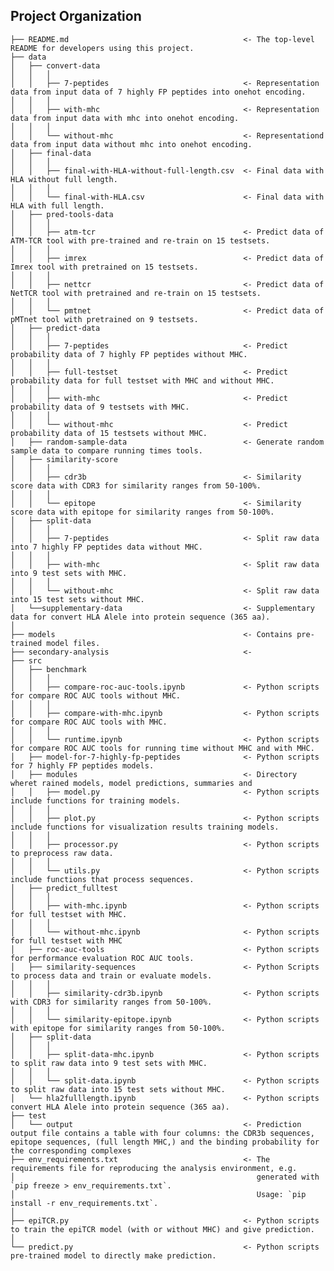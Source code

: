 ## Project Organization

    ├── README.md                                       <- The top-level README for developers using this project.
    ├── data
    │   ├── convert-data                    
    │   │   │
    │   │   ├── 7-peptides                              <- Representation data from input data of 7 highly FP peptides into onehot encoding.
    │   │   │
    │   │   ├── with-mhc                                <- Representation data from input data with mhc into onehot encoding.
    │   │   │
    │   │   └── without-mhc                             <- Representationd data from input data without mhc into onehot encoding.
    │   ├── final-data                      
    │   │   │
    │   │   ├── final-with-HLA-without-full-length.csv  <- Final data with HLA without full length.   
    │   │   │
    │   │   └── final-with-HLA.csv                      <- Final data with HLA with full length.
    │   ├── pred-tools-data                             
    │   │   │
    │   │   ├── atm-tcr                                 <- Predict data of ATM-TCR tool with pre-trained and re-train on 15 testsets.
    │   │   │
    │   │   ├── imrex                                   <- Predict data of Imrex tool with pretrained on 15 testsets.
    │   │   │                                           
    │   │   ├── nettcr                                  <- Predict data of NetTCR tool with pretrained and re-train on 15 testsets.
    │   │   │                                           
    │   │   └── pmtnet                                  <- Predict data of pMTnet tool with pretrained on 9 testsets.
    │   ├── predict-data                              
    │   │   │                                           
    │   │   ├── 7-peptides                              <- Predict probability data of 7 highly FP peptides without MHC.
    │   │   │                                           
    │   │   ├── full-testset                            <- Predict probability data for full testset with MHC and without MHC.
    │   │   │                                           
    │   │   ├── with-mhc                                <- Predict probability data of 9 testsets with MHC.
    │   │   │                                           
    │   │   └── without-mhc                             <- Predict probability data of 15 testsets without MHC.
    │   ├── random-sample-data                          <- Generate random sample data to compare running times tools.
    │   ├── similarity-score                            
    │   │   │                                           
    │   │   ├── cdr3b                                   <- Similarity score data with CDR3 for similarity ranges from 50-100%.
    │   │   │                                           
    │   │   └── epitope                                 <- Similarity score data with epitope for similarity ranges from 50-100%.
    │   ├── split-data                                  
    │   │   │                                           
    │   │   ├── 7-peptides                              <- Split raw data into 7 highly FP peptides data without MHC.
    │   │   │                                           
    │   │   ├── with-mhc                                <- Split raw data into 9 test sets with MHC.
    │   │   │                                           
    │   │   └── without-mhc                             <- Split raw data into 15 test sets without MHC.
    │   └──supplementary-data                           <- Supplementary data for convert HLA Alele into protein sequence (365 aa).
    │
    ├── models                                          <- Contains pre-trained model files.
    ├── secondary-analysis                              <- 
    ├── src                                             
    │   ├── benchmark                                   
    │   │   │                                           
    │   │   ├── compare-roc-auc-tools.ipynb             <- Python scripts for compare ROC AUC tools without MHC.
    │   │   │                                           
    │   │   ├── compare-with-mhc.ipynb                  <- Python scripts for compare ROC AUC tools with MHC.
    │   │   │                                           
    │   │   └── runtime.ipynb                           <- Python scripts for compare ROC AUC tools for running time without MHC and with MHC.
    │   ├── model-for-7-highly-fp-peptides              <- Python scripts for 7 highly FP peptides models.
    │   ├── modules                                     <- Directory wheret rained models, model predictions, summaries and
    │   │   ├── model.py                                <- Python scripts include functions for training models.
    │   │   │         
    │   │   ├── plot.py                                 <- Python scripts include functions for visualization results training models.
    │   │   │                                           
    │   │   ├── processor.py                            <- Python scripts to preprocess raw data.
    │   │   │                                                                             
    │   │   └── utils.py                                <- Python scripts include functions that process sequences.
    │   ├── predict_fulltest                           
    │   │   │                                           
    │   │   ├── with-mhc.ipynb                          <- Python scripts for full testset with MHC.
    │   │   │                                           
    │   │   └── without-mhc.ipynb                       <- Python scripts for full testset with MHC 
    │   ├── roc-auc-tools                               <- Python scripts for performance evaluation ROC AUC tools.
    │   ├── similarity-sequences                        <- Python Scripts to process data and train or evaluate models.
    │   │   │                                           
    │   │   ├── similarity-cdr3b.ipynb                  <- Python scripts with CDR3 for similarity ranges from 50-100%.
    │   │   │                                           
    │   │   └── similarity-epitope.ipynb                <- Python scripts with epitope for similarity ranges from 50-100%.
    │   ├── split-data                                 
    │   │   │                                           
    │   │   ├── split-data-mhc.ipynb                    <- Python scripts to split raw data into 9 test sets with MHC.
    │   │   │                                           
    │   │   └── split-data.ipynb                        <- Python scripts to split raw data into 15 test sets without MHC.
    │   └── hla2fulllength.ipynb                        <- Python scripts convert HLA Alele into protein sequence (365 aa).
    ├── test                                            
    │   └── output                                      <- Prediction output file contains a table with four columns: the CDR3b sequences, epitope sequences, (full length MHC,) and the binding probability for the corresponding complexes
    ├── env_requirements.txt                            <- The requirements file for reproducing the analysis environment, e.g.
    │                                                      generated with `pip freeze > env_requirements.txt`.
    │                                                      Usage: `pip install -r env_requirements.txt`.
    │
    ├── epiTCR.py                                       <- Python scripts to train the epiTCR model (with or without MHC) and give prediction.
    │                                                   
    └── predict.py                                      <- Python scripts pre-trained model to directly make prediction.